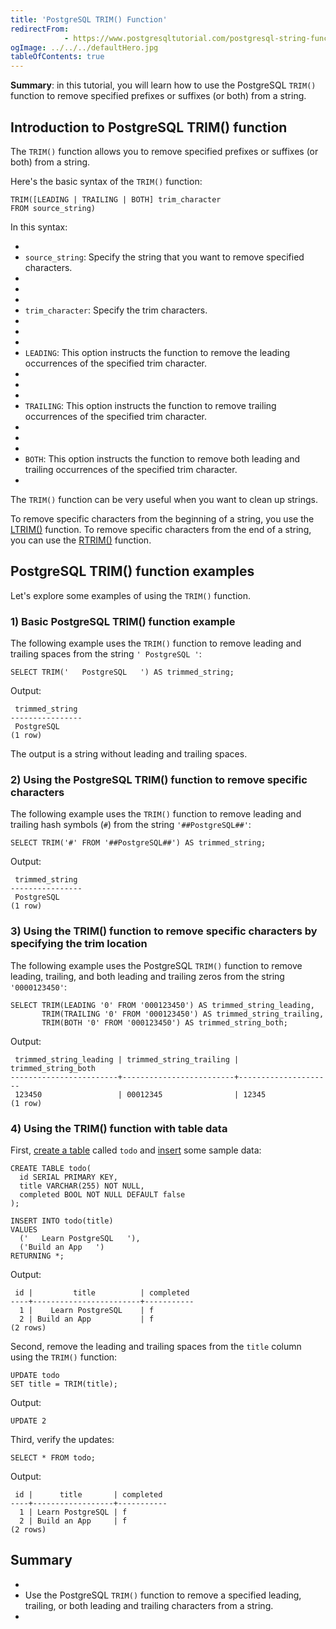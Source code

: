```yaml
---
title: 'PostgreSQL TRIM() Function'
redirectFrom: 
            - https://www.postgresqltutorial.com/postgresql-string-functions/postgresql-trim-function/
ogImage: ../../../defaultHero.jpg
tableOfContents: true
---
```

<!-- wp:paragraph -->

**Summary**: in this tutorial, you will learn how to use the PostgreSQL `TRIM()` function to remove specified prefixes or suffixes (or both) from a string.

<!-- /wp:paragraph -->

<!-- wp:heading -->

## Introduction to PostgreSQL TRIM() function

<!-- /wp:heading -->

<!-- wp:paragraph -->

The `TRIM()` function allows you to remove specified prefixes or suffixes (or both) from a string.

<!-- /wp:paragraph -->

<!-- wp:paragraph -->

Here's the basic syntax of the `TRIM()` function:

<!-- /wp:paragraph -->

<!-- wp:code -->

```
TRIM([LEADING | TRAILING | BOTH] trim_character
FROM source_string)
```

<!-- /wp:code -->

<!-- wp:paragraph -->

In this syntax:

<!-- /wp:paragraph -->

<!-- wp:list -->

- <!-- wp:list-item -->
- `source_string`: Specify the string that you want to remove specified characters.
- <!-- /wp:list-item -->
-
- <!-- wp:list-item -->
- `trim_character`: Specify the trim characters.
- <!-- /wp:list-item -->
-
- <!-- wp:list-item -->
- `LEADING`: This option instructs the function to remove the leading occurrences of the specified trim character.
- <!-- /wp:list-item -->
-
- <!-- wp:list-item -->
- `TRAILING`: This option instructs the function to remove trailing occurrences of the specified trim character.
- <!-- /wp:list-item -->
-
- <!-- wp:list-item -->
- `BOTH`: This option instructs the function to remove both leading and trailing occurrences of the specified trim character.
- <!-- /wp:list-item -->

<!-- /wp:list -->

<!-- wp:paragraph -->

The `TRIM()` function can be very useful when you want to clean up strings.

<!-- /wp:paragraph -->

<!-- wp:paragraph -->

To remove specific characters from the beginning of a string, you use the [LTRIM()](https://www.postgresqltutorial.com/postgresql-string-functions/postgresql-ltrim/) function. To remove specific characters from the end of a string, you can use the [RTRIM()](https://www.postgresqltutorial.com/postgresql-string-functions/postgresql-rtrim/) function.

<!-- /wp:paragraph -->

<!-- wp:heading -->

## PostgreSQL TRIM() function examples

<!-- /wp:heading -->

<!-- wp:paragraph -->

Let's explore some examples of using the `TRIM()` function.

<!-- /wp:paragraph -->

<!-- wp:heading {"level":3} -->

### 1) Basic PostgreSQL TRIM() function example

<!-- /wp:heading -->

<!-- wp:paragraph -->

The following example uses the `TRIM()` function to remove leading and trailing spaces from the string `' PostgreSQL '`:

<!-- /wp:paragraph -->

<!-- wp:code -->

```
SELECT TRIM('   PostgreSQL   ') AS trimmed_string;
```

<!-- /wp:code -->

<!-- wp:paragraph -->

Output:

<!-- /wp:paragraph -->

<!-- wp:code -->

```
 trimmed_string
----------------
 PostgreSQL
(1 row)
```

<!-- /wp:code -->

<!-- wp:paragraph -->

The output is a string without leading and trailing spaces.

<!-- /wp:paragraph -->

<!-- wp:heading {"level":3} -->

### 2) Using the PostgreSQL TRIM() function to remove specific characters

<!-- /wp:heading -->

<!-- wp:paragraph -->

The following example uses the `TRIM()` function to remove leading and trailing hash symbols (`#`) from the string `'##PostgreSQL##'`:

<!-- /wp:paragraph -->

<!-- wp:code -->

```
SELECT TRIM('#' FROM '##PostgreSQL##') AS trimmed_string;
```

<!-- /wp:code -->

<!-- wp:paragraph -->

Output:

<!-- /wp:paragraph -->

<!-- wp:code -->

```
 trimmed_string
----------------
 PostgreSQL
(1 row)
```

<!-- /wp:code -->

<!-- wp:heading {"level":3} -->

### 3) Using the TRIM() function to remove specific characters by specifying the trim location

<!-- /wp:heading -->

<!-- wp:paragraph -->

The following example uses the PostgreSQL `TRIM()` function to remove leading, trailing, and both leading and trailing zeros from the string `'0000123450'`:

<!-- /wp:paragraph -->

<!-- wp:code -->

```
SELECT TRIM(LEADING '0' FROM '000123450') AS trimmed_string_leading,
       TRIM(TRAILING '0' FROM '000123450') AS trimmed_string_trailing,
       TRIM(BOTH '0' FROM '000123450') AS trimmed_string_both;
```

<!-- /wp:code -->

<!-- wp:paragraph -->

Output:

<!-- /wp:paragraph -->

<!-- wp:code -->

```
 trimmed_string_leading | trimmed_string_trailing | trimmed_string_both
------------------------+-------------------------+---------------------
 123450                 | 00012345                | 12345
(1 row)
```

<!-- /wp:code -->

<!-- wp:heading {"level":3} -->

### 4) Using the TRIM() function with table data

<!-- /wp:heading -->

<!-- wp:paragraph -->

First, [create a table](https://www.postgresqltutorial.com/postgresql-tutorial/postgresql-create-table/) called `todo` and [insert](https://www.postgresqltutorial.com/postgresql-tutorial/postgresql-insert/) some sample data:

<!-- /wp:paragraph -->

<!-- wp:code -->

```
CREATE TABLE todo(
  id SERIAL PRIMARY KEY,
  title VARCHAR(255) NOT NULL,
  completed BOOL NOT NULL DEFAULT false
);

INSERT INTO todo(title)
VALUES
  ('   Learn PostgreSQL   '),
  ('Build an App   ')
RETURNING *;
```

<!-- /wp:code -->

<!-- wp:paragraph -->

Output:

<!-- /wp:paragraph -->

<!-- wp:code -->

```
 id |         title          | completed
----+------------------------+-----------
  1 |    Learn PostgreSQL    | f
  2 | Build an App           | f
(2 rows)
```

<!-- /wp:code -->

<!-- wp:paragraph -->

Second, remove the leading and trailing spaces from the `title` column using the `TRIM()` function:

<!-- /wp:paragraph -->

<!-- wp:code -->

```
UPDATE todo
SET title = TRIM(title);
```

<!-- /wp:code -->

<!-- wp:paragraph -->

Output:

<!-- /wp:paragraph -->

<!-- wp:code -->

```
UPDATE 2
```

<!-- /wp:code -->

<!-- wp:paragraph -->

Third, verify the updates:

<!-- /wp:paragraph -->

<!-- wp:code -->

```
SELECT * FROM todo;
```

<!-- /wp:code -->

<!-- wp:paragraph -->

Output:

<!-- /wp:paragraph -->

<!-- wp:code -->

```
 id |      title       | completed
----+------------------+-----------
  1 | Learn PostgreSQL | f
  2 | Build an App     | f
(2 rows)
```

<!-- /wp:code -->

<!-- wp:heading -->

## Summary

<!-- /wp:heading -->

<!-- wp:list -->

- <!-- wp:list-item -->
- Use the PostgreSQL `TRIM()` function to remove a specified leading, trailing, or both leading and trailing characters from a string.
- <!-- /wp:list-item -->

<!-- /wp:list -->
